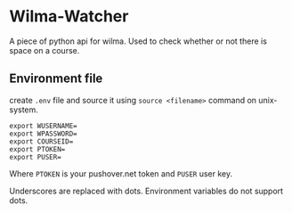 # Wilma-Watcher

A piece of python api for wilma. Used to check whether or not there is space on a course.

## Environment file

create `.env` file and source it using `source <filename>` command on unix-system.

```
export WUSERNAME=
export WPASSWORD=
export COURSEID=
export PTOKEN=
export PUSER=
```

Where `PTOKEN` is your pushover.net token and `PUSER` user key.

Underscores are replaced with dots. Environment variables do not support dots.
